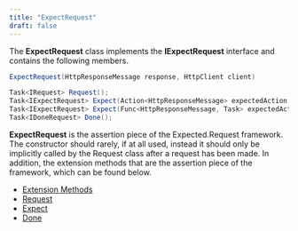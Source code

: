 ```yaml
---
title: "ExpectRequest"
draft: false
---
```


The **ExpectRequest** class implements the **IExpectRequest** interface and contains the following members.

``` csharp
ExpectRequest(HttpResponseMessage response, HttpClient client)

Task<IRequest> Request();        
Task<IExpectRequest> Expect(Action<HttpResponseMessage> expectedAction, string assertionMessage = null);        
Task<IExpectRequest> Expect(Func<HttpResponseMessage, Task> expectedAction, string assertionMessage = null);        
Task<IDoneRequest> Done();
```

**ExpectRequest** is the assertion piece of the Expected.Request framework. The constructor should rarely, if at all used, instead it should only be implicitly called by the Request class after a request has been made. In addition, the extension methods that are the assertion piece of the framework, which can be found below.

- [Extension Methods](/api/expect-request/extensions) 
- [Request](/api/expect-request/request)
- [Expect](/api/expect-request/expect)
- [Done](/api/expect-request/done)
